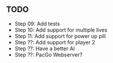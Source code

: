 ## TODO

- Step 09: Add tests
- Step 10: Add support for multiple lives
- Step 11: Add support for power up pill
- Step ??: Add support for player 2
- Step ??: Have a better AI
- Step ??: PacGo Webserver?
